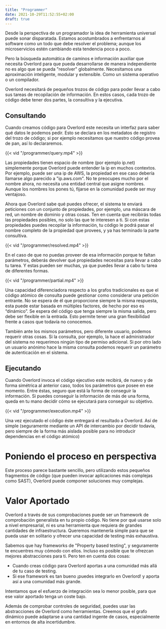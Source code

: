 ```yaml
---
title: "Programmer"
date: 2021-10-29T11:52:55+02:00
draft: true
---
```


Desde la perspectiva de un programador la idea de herramienta universal puede sonar disparatada. Estamos acostumbrados a enfrentarnos al software como un todo que debe resolver el problema; aunque los microservicios estén cambiando esta tendencia poco a poco.

Pero la búsqueda automática de caminos e información auxiliar que necesita Overlord para que pueda desarrollarse de manera independiente no es algo que se pueda "resolver" globalmente. Necesitamos una aproximación inteligente, modular y extensible. Como un sistema operativo o un compilador.

Overlord necesitará de pequeños trozos de código para poder llevar a cabo sus tareas de recopilación de información. En estos casos, cada trozo de código debe tener dos partes, la consultiva y la ejecutiva.

## Consultando

Cuando creamos código para Overlord este necesita un interfaz para saber qué datos le podemos pedir. Esto se declara en los metadatos de registro del trozo de código; si por ejemplo necesitamos que nuestro código provea de pan, así lo declararemos.

{{< vid "/programmer/query.mp4" >}}

Las propiedades tienen espacio de nombre (por ejemplo ip.net) simplemente porque Overlord puede entender la ip en muchos contextos. Por ejemplo, puede ser una ip de AWS, la propiedad en ese caso debería llamarse algo parecido a "ip.aws.com". No te preocupes mucho por el nombre ahora, no necesita una entidad central que asigne nombres. Aunque los nombres los pones tú, fijarse en la comunidad puede ser muy ventajoso.

Ahora que Overlord sabe qué puedes ofrecer, el sistema te enviará peticiones con un conjunto de propiedades, por ejemplo, una máscara de red, un nombre de dominio y otras cosas. Ten en cuenta que recibirás todas las propiedades posibles, no solo las que te interesen a ti. Si con estas propiedades puedes recopilar la información, tu código le podrá pasar el nombre completo de la propiedad que provees, y ya has terminado la parte consultiva.

{{< vid "/programmer/resolved.mp4" >}}

En el caso de que no puedas proveer de esa información porque te faltan parámetros, deberás devolver qué propiedades necesitas para llevar a cabo tu tarea. Y estas pueden ser muchas, ya que puedes llevar a cabo tu tarea de diferentes formas.

{{< vid "/programmer/partial.mp4" >}}

Una capacidad diferenciadora respecto a los grafos tradicionales es que el código atómico de consulta puede gestionar como considerar una petición entrante. No se espera de él que proporcione siempre la misma respuesta, esta puede estar basada en múltiples factores, de hecho por eso es “dinámico”. Se espera del código que tenga siempre la misma salida, pero debe ser flexible en la entrada. Esto permite tener una gran flexibilidad frente a casos que todavía no conocemos.


También ante los mismos parámetros, pero diferente usuario, podemos requerir otras cosas. Si la consulta, por ejemplo, la hace el administrador del sistema no requerimos ningún tipo de permiso adicional. Si por otro lado un usuario anónimo hace la misma consulta podemos requerir un parámetro de autenticación en el sistema.

## Ejecutando

Cuando Overlord invoca el código ejecutivo este recibirá, de nuevo y de forma simétrica al anterior caso, todos los parámetros que posee en ese momento. Entre éstas, seguro que está la forma de conseguir la información. Si puedes conseguir la información de más de una forma, queda en tu mano decidir cómo se ejecutará para conseguir su objetivo.

{{< vid "/programmer/execution.mp4" >}}

Una vez ejecutado el código éste entregará el resultado a Overlord. Así de simple (seguramente mediante un API de intercambio por decidir todavía, pero siempre de la forma más aislada posible para no introducir dependencias en el código atómico)

# Poniendo el proceso en perspectiva

Este proceso parece bastante sencillo, pero utilizando estos pequeños fragmentos de código (que pueden invocar aplicaciones más complejas como SAST), Overlord puede componer soluciones muy complejas.

# Valor Aportado

Overlord a través de sus comprobaciones puede ser un framework de comprobación generalista en tu propio código. No tiene por qué usarse solo a nivel empresarial, ni es una herramienta que requiera de grandes cantidades de infraestructura. Queremos mantenerla simple para que se pueda usar en solitario y ofrecer una capacidad de testing más exhaustiva.

Sabemos que hay frameworks de "Property based testing", y seguramente te encuentres muy cómodo con ellos. Incluso es posible que te ofrezcan mejores abstracciones para ti. Pero ten en cuenta dos cosas:

 * Cuando creas código para Overlord aportas a una comunidad más allá de tu
   caso de testing.
 * Si ese framework es tan bueno ¡puedes integrarlo en Overlord! y aporta así
   a una comunidad más grande.

Intentamos que el esfuerzo de integración sea lo menor posible, para que ese valor aportado tenga un coste bajo.

Además de comprobar controles de seguridad, puedes usar las abstracciones de Overlord como herramientas. Creemos que el grafo dinámico puede adaptarse a una cantidad ingente de casos, especialmente en entornos de alta incertidumbre.

